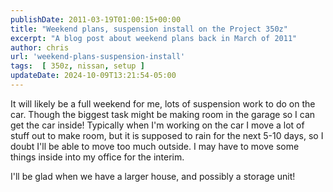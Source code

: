 ```yaml
---
publishDate: 2011-03-19T01:00:15+00:00
title: "Weekend plans, suspension install on the Project 350z"
excerpt: "A blog post about weekend plans back in March of 2011"
author: chris
url: 'weekend-plans-suspension-install'
tags:  [ 350z, nissan, setup ] 
updateDate: 2024-10-09T13:21:54-05:00
---
```


It will likely be a full weekend for me, lots of suspension work to do on the car. Though the biggest task might be making room in the garage so I can get the car inside! Typically when I'm working on the car I move a lot of stuff out to make room, but it is supposed to rain for the next 5-10 days, so I doubt I'll be able to move too much outside. I may have to move some things inside into my office for the interim.

I'll be glad when we have a larger house, and possibly a storage unit!
